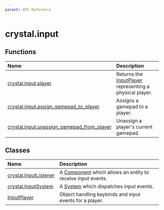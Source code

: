 ```yaml
---
parent: API Reference
---
```


# crystal.input

## Functions

| Name                                                                       | Description                                                             |
| :------------------------------------------------------------------------- | :---------------------------------------------------------------------- |
| [crystal.input.player](player)                                             | Returns the [InputPlayer](input_player) representing a physical player. |
| [crystal.input.assign_gamepad_to_player](assign_gamepad_to_player)         | Assigns a gamepad to a player.                                          |
| [crystal.input.unassign_gamepad_from_player](unassign_gamepad_from_player) | Unassign a player's current gamepad.                                    |

## Classes

| Name                                    | Description                                                                               |
| :-------------------------------------- | :---------------------------------------------------------------------------------------- |
| [crystal.InputListener](input_listener) | A [Component](/crystal/api/ecs/component) which allows an entity to receive input events. |
| [crystal.InputSystem](input_system)     | A [System](/crystal/api/ecs/system) which dispatches input events.                        |
| [InputPlayer](input_player)             | Object handling keybinds and input events for a player.                                   |
